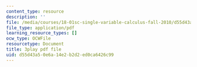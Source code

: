 ```yaml
---
content_type: resource
description: ''
file: /media/courses/18-01sc-single-variable-calculus-fall-2010/d55d43a50e6a14e2b2d2ed0ca6426c99_4Q37iOyBq44.pdf
file_type: application/pdf
learning_resource_types: []
ocw_type: OCWFile
resourcetype: Document
title: 3play pdf file
uid: d55d43a5-0e6a-14e2-b2d2-ed0ca6426c99
---
```

